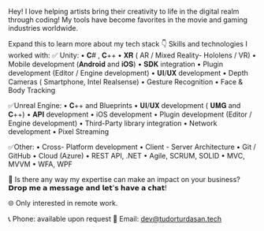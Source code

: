 Hey! I love helping artists bring their creativity to life in the digital realm through coding! My tools have become favorites in the movie and gaming industries worldwide.

Expand this to learn more about my tech stack 👇
Skills and technologies I worked with:
✅ Unity: 
• 𝐂# , 𝐂++
• 𝐗𝐑 ( AR / Mixed Reality- Hololens / VR)
• Mobile development (𝐀𝐧𝐝𝐫𝐨𝐢𝐝 and 𝐢𝐎𝐒)
• 𝐒𝐃𝐊 integration
• Plugin development (Editor / Engine development) 
• 𝐔𝐈/𝐔𝐗 development
• Depth Cameras ( Smartphone, Intel Realsense)
• Gesture Recognition
• Face & Body Tracking 

✅Unreal Engine:
• 𝐂++ and Blueprints
• 𝐔𝐈/𝐔𝐗 development ( 𝐔𝐌𝐆 and 𝐂++)
• 𝐀𝐏𝐈 development
• iOS development
• Plugin development (Editor / Engine development)
• Third-Party library integration
• Network development
• Pixel Streaming 


✅Other:
• Cross- Platform development
• Client - Server Architecture
• Git / GitHub
• Cloud (Azure)
• REST API, .NET
• Agile, SCRUM, SOLID
• MVC, MVVM
• WFA, WPF 

🤝 Is there any way my expertise can make an impact on your business? 𝗗𝗿𝗼𝗽 𝗺𝗲 𝗮 𝗺𝗲𝘀𝘀𝗮𝗴𝗲 𝗮𝗻𝗱 𝗹𝗲𝘁'𝘀 𝗵𝗮𝘃𝗲 𝗮 𝗰𝗵𝗮𝘁!

🌐 Only interested in remote work.

📞 Phone: available upon request 
📧 Email: dev@tudorturdasan.tech
